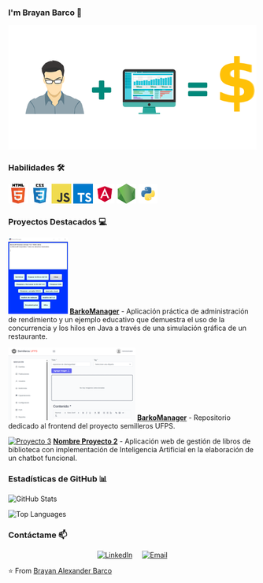 ### I'm Brayan Barco 👋

[![Imagen de Portada](portada.png)](https://www.linkedin.com/in/brayanbarco/)


### Habilidades 🛠️

<img title="HTML5" alt="HTML5" width="40px" src="https://raw.githubusercontent.com/github/explore/80688e429a7d4ef2fca1e82350fe8e3517d3494d/topics/html/html.png"> <img title="CSS3" alt="CSS3" width="40px" src="https://raw.githubusercontent.com/github/explore/80688e429a7d4ef2fca1e82350fe8e3517d3494d/topics/css/css.png"> <img title="JavaScript" alt="JavaScript" width="40px" src="https://raw.githubusercontent.com/github/explore/80688e429a7d4ef2fca1e82350fe8e3517d3494d/topics/javascript/javascript.png"> <img title="React" alt="React" width="40px" src="https://raw.githubusercontent.com/github/explore/80688e429a7d4ef2fca1e82350fe8e3517d3494d/topics/typescript/typescript.png"> <img title="Node.js" alt="Node.js" width="40px" src="https://raw.githubusercontent.com/github/explore/80688e429a7d4ef2fca1e82350fe8e3517d3494d/topics/angular/angular.png"> <img title="Node.js" alt="Node.js" width="40px" src="https://raw.githubusercontent.com/github/explore/80688e429a7d4ef2fca1e82350fe8e3517d3494d/topics/nodejs/nodejs.png"> <img title="Python" alt="Python" width="40px" src="https://raw.githubusercontent.com/github/explore/80688e429a7d4ef2fca1e82350fe8e3517d3494d/topics/python/python.png">

### Proyectos Destacados 💻

[![Proyecto 1](barkomanagericon.png)](https://github.com/Barcodehub/BarkoManager)
**[BarkoManager](https://github.com/Barcodehub/BarkoManager)** - Aplicación práctica de administración de rendimiento y un ejemplo educativo que demuestra el uso de la concurrencia y los hilos en Java a través de una simulación gráfica de un restaurante.

[![Proyecto 2](semilleroicon.png)](https://github.com/angeldev07/semilleros-front)
**[BarkoManager](https://github.com/angeldev07/semilleros-front)** - Repositorio dedicado al frontend del proyecto semilleros UFPS.

[![Proyecto 3](https://ruta/a/imagen-proyecto-3.png)](https://github.com/Barcodehub/biblioproject)
**[Nombre Proyecto 2](https://github.com/Barcodehub/biblioproject)** - Aplicación web de gestión de libros de biblioteca con implementación de Inteligencia Artificial en la elaboración de un chatbot funcional.

### Estadísticas de GitHub 📊

![GitHub Stats](https://github-readme-stats.vercel.app/api?username=Barcodehub&show_icons=true&theme=radical)

![Top Languages](https://github-readme-stats.vercel.app/api/top-langs/?username=Barcodehub&layout=compact&theme=radical)

### Contáctame 📫

<p align="center">
  <a href="https://www.linkedin.com/in/brayanbarco/" target="_blank"><img src="https://ruta/a/icono-linkedin.svg" width="30px" alt="LinkedIn"></a> &nbsp; &nbsp;
  <a href="mail: Alex.barco.maicol@gmail.com" target="_blank"><img src="https://ruta/a/icono-email.svg" width="30px" alt="Email"></a>
</p>

⭐️ From [Brayan Alexander Barco](https://github.com/Barcodehub)
